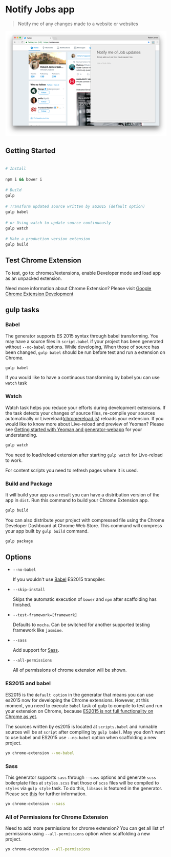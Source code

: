 # Notify Jobs app

> Notify me of any changes made to a website or websites

![alt text](.github/screenshot.png "Logo Title Text 1")

## Getting Started

```sh

# Install

npm i && bower i

# Build
gulp

# Transform updated source written by ES2015 (default option)
gulp babel

# or Using watch to update source continuously
gulp watch

# Make a production version extension
gulp build
```

## Test Chrome Extension

To test, go to: chrome://extensions, enable Developer mode and load app as an unpacked extension.

Need more information about Chrome Extension? Please visit [Google Chrome Extension Development](http://developer.chrome.com/extensions/devguide.html)

## gulp tasks

### Babel

The generator supports ES 2015 syntax through babel transforming. You may have a source files in `script.babel` if your project has been generated without `--no-babel` options. While developing, When those of source has been changed, `gulp babel` should be run before test and run a extension on Chrome.

```sh
gulp babel
```

If you would like to have a continuous transforming by babel you can use `watch` task

### Watch

Watch task helps you reduce your efforts during development extensions. If the task detects your changes of source files, re-compile your sources automatically or Livereload([chromereload.js](https://github.com/yeoman/generator-chrome-extension/blob/master/app/templates/scripts/chromereload.js)) reloads your extension. If you would like to know more about Live-reload and preview of Yeoman? Please see [Getting started with Yeoman and generator-webapp](http://youtu.be/zBt2g9ekiug?t=3m51s) for your understanding.

```bash
gulp watch
```

You need to load/reload extension after starting `gulp watch` for Live-reload to work.

For content scripts you need to refresh pages where it is used.

### Build and Package

It will build your app as a result you can have a distribution version of the app in `dist`. Run this command to build your Chrome Extension app.

```bash
gulp build
```

You can also distribute your project with compressed file using the Chrome Developer Dashboard at Chrome Web Store. This command will compress your app built by `gulp build` command.

```bash
gulp package
```

## Options

* `--no-babel`

  If you wouldn't use [Babel](https://babeljs.io/) ES2015 transpiler.

* `--skip-install`

  Skips the automatic execution of `bower` and `npm` after
  scaffolding has finished.

* `--test-framework=[framework]`

  Defaults to `mocha`. Can be switched for
  another supported testing framework like `jasmine`.

* `--sass`

  Add support for [Sass](http://sass-lang.com/libsass).

* `--all-permissions`

  All of permissions of chrome extension will be shown.

### ES2015 and babel

ES2015 is the `default option` in the generator that means you can use es2015 now for developing the Chrome extensions. However, at this moment, you need to execute `babel` task of gulp to compile to test and run your extension on Chrome, because [ES2015 is not full functionality on Chrome as yet](http://kangax.github.io/compat-table/es6/).

The sources written by es2015 is located at `scripts.babel` and runnable sources will be at `script` after compiling by `gulp babel`. May you don't want to use babel and ES2015 use `--no-babel` option when scaffolding a new project.

```sh
yo chrome-extension --no-babel
```

### Sass

This generator supports `sass` through `--sass` options and generate `scss` boilerplate files at `styles.scss` that those of `scss` files will be compiled to `styles` via `gulp style` task. To do this, `libsass` is featured in the generator. Please see [this](https://github.com/yeoman/generator-gulp-webapp#libsass) for further information.

```sh
yo chrome-extension --sass
```

### All of Permissions for Chrome Extension

Need to add more permissions for chrome extension? You can get all list of permissions using `--all-permissions` option when scaffolding a new project.

```sh
yo chrome-extension --all-permissions
```
